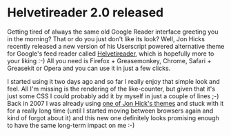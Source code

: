 # Helvetireader 2.0 released

Getting tired of always the same old Google Reader interface greeting you in the morning? That or do you just don't like its look? Well, Jon Hicks recently released a new version of his Userscript powered alternative theme for Google's feed reader called [Helvetireader](http://helvetireader.com/), which is hopefully more to your liking :-) All you need is Firefox + Greasemonkey, Chrome, Safari + Greasekit or Opera and you can use it in just a few clicks.

I started using it two days ago and so far I really enjoy that simple look and feel. All I'm missing is the rendering of the like-counter, but given that it's just some CSS I could probably add it by myself in just a couple of lines ;-) Back in 2007 I was already using [one of Jon Hick's themes](http://www.hicksdesign.co.uk/journal/google-reader-theme) and stuck with it for a really long time (until I started moving between browsers again and kind of forgot about it) and this new one definitely looks promising enough to have the same long-term impact on me :-)